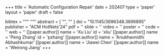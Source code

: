 +++
title = 'Automatic Configuration Repair'
date = 202407
type = 'paper'
layout = 'paper'
draft = false

bibtex = """
"""
abstract = [
    "",
    ""
]
doi = "10.1145/3696348.3696895"
publisher = "ACM HotNets'24"
pdf = ''
slide = ''
video = ''
poster = ''
code = ''
web = ''
[[paper.author]]
    name = 'Xu Liu'
    id = 'xliu'
[[paper.author]]
    name = 'Peng Zhang'
    id = 'pzhang'
[[paper.author]]
    name = 'Anubhavnidhi Abhashkumar'
[[paper.author]]
    name = 'Jiawei Chen'
[[paper.author]]
    name = 'Weirong Jiang'
+++
